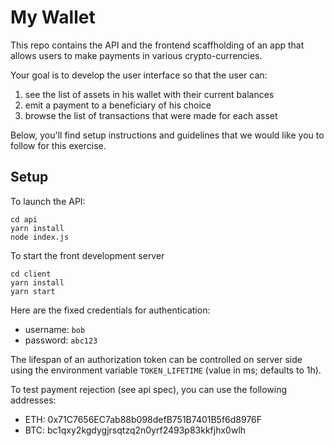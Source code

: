 # My Wallet

This repo contains the API and the frontend scaffholding of an app that
allows users to make payments in various crypto-currencies.

Your goal is to develop the user interface so that the user can:

1. see the list of assets in his wallet with their current balances
2. emit a payment to a beneficiary of his choice
3. browse the list of transactions that were made for each asset

Below, you'll find setup instructions and guidelines that we would
like you to follow for this exercise.

## Setup

To launch the API:

```
cd api
yarn install
node index.js
```

To start the front development server

```
cd client
yarn install
yarn start
```

Here are the fixed credentials for authentication:

- username: `bob`
- password: `abc123`

The lifespan of an authorization token can be controlled on server side using
the environment variable `TOKEN_LIFETIME` (value in ms; defaults to 1h).

To test payment rejection (see api spec), you can use the following addresses:

- ETH: 0x71C7656EC7ab88b098defB751B7401B5f6d8976F
- BTC: bc1qxy2kgdygjrsqtzq2n0yrf2493p83kkfjhx0wlh
